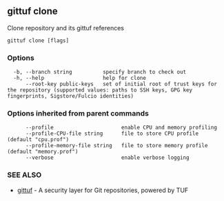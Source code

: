 ## gittuf clone

Clone repository and its gittuf references

```
gittuf clone [flags]
```

### Options

```
  -b, --branch string          specify branch to check out
  -h, --help                   help for clone
      --root-key public-keys   set of initial root of trust keys for the repository (supported values: paths to SSH keys, GPG key fingerprints, Sigstore/Fulcio identities)
```

### Options inherited from parent commands

```
      --profile                      enable CPU and memory profiling
      --profile-CPU-file string      file to store CPU profile (default "cpu.prof")
      --profile-memory-file string   file to store memory profile (default "memory.prof")
      --verbose                      enable verbose logging
```

### SEE ALSO

* [gittuf](gittuf.md)	 - A security layer for Git repositories, powered by TUF

